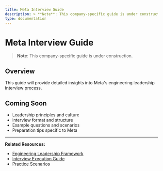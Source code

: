```yaml
---
title: Meta Interview Guide
description: > **Note**: This company-specific guide is under construction.
type: documentation
---
```


# Meta Interview Guide

> **Note**: This company-specific guide is under construction.

## Overview

This guide will provide detailed insights into Meta's engineering leadership interview process.

## Coming Soon

- Leadership principles and culture
- Interview format and structure
- Example questions and scenarios
- Preparation tips specific to Meta

---

**Related Resources:**
- [Engineering Leadership Framework](../interview-prep/engineering-leadership/)
- [Interview Execution Guide](../interview-prep/engineering-leadership/level-4-interview-execution/)
- [Practice Scenarios](../interview-prep/engineering-leadership/practice-scenarios/)
